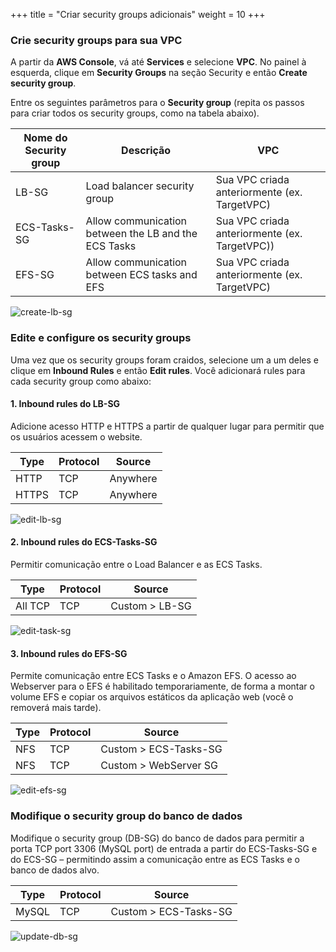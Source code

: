 +++
title = "Criar security groups adicionais"
weight = 10
+++


### Crie security groups para sua VPC

A partir da **AWS Console**, vá até **Services** e selecione **VPC**. No painel à esquerda, clique em **Security Groups** na seção Security e então **Create security group**.

Entre os seguintes parâmetros para o **Security group** (repita os passos para criar todos os security groups, como na tabela abaixo).


| Nome do Security group     | Descrição      								   | VPC            |
| ---------------------- | ---------------- |----------------------------------|
| LB-SG                  | Load balancer security group            | Sua VPC criada anteriormente (ex. TargetVPC)  |
| ECS-Tasks-SG           | Allow communication between the LB and the ECS Tasks| Sua VPC criada anteriormente (ex. TargetVPC))  |
| EFS-SG                 | Allow communication between ECS tasks and EFS       | Sua VPC criada anteriormente (ex. TargetVPC)  |

![create-lb-sg](/ecs/create-lb-sg.png)





### Edite e configure os security groups

Uma vez que os security groups foram craidos, selecione um a um deles e clique em **Inbound Rules** e então **Edit rules**. Você adicionará  rules para cada security group como abaixo:

#### 1. Inbound rules do LB-SG 

Adicione acesso HTTP e HTTPS a partir de qualquer lugar para permitir que os usuários acessem o website.

| Type    | Protocol      								   | Source            |
| ---------------------- | ---------------- |----------------|
| HTTP                | TCP            | Anywhere   |
| HTTPS               | TCP            | Anywhere   |

![edit-lb-sg](/ecs/edit-lb-sg.png)


#### 2. Inbound rules do ECS-Tasks-SG 

Permitir comunicação entre o Load Balancer e as ECS Tasks.

| Type    | Protocol      								   | Source            |
| ---------------------- | ---------------- |----------------|
| All TCP                | TCP            | Custom > LB-SG   |


![edit-task-sg](/ecs/edit-task-sg.png)

#### 3. Inbound rules do EFS-SG 

Permite comunicação entre ECS Tasks e o Amazon EFS. O acesso ao Webserver para o EFS é habilitado temporariamente, de forma a montar o volume EFS e copiar os arquivos estáticos da aplicação web (você o removerá mais tarde).

| Type    | Protocol      								   | Source            |
| ---------------------- | ---------------- |----------------|
| NFS                | TCP            | Custom > ECS-Tasks-SG  |
| NFS                | TCP    | Custom > WebServer SG  |

![edit-efs-sg](/ecs/edit-efs-sg.png)

### Modifique o security group do banco de dados

Modifique o security group (DB-SG) do banco de dados para permitir a porta TCP port 3306 (MySQL port) de entrada a partir do ECS-Tasks-SG e do ECS-SG – permitindo assim a comunicação entre as ECS Tasks e o banco de dados alvo.

| Type    | Protocol      								   | Source            |
| ---------------------- | ---------------- |----------------|
| MySQL                | TCP            | Custom > ECS-Tasks-SG   |


![update-db-sg](/ecs/update-db-sg.png)
